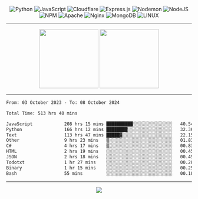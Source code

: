 <div align="center">
  
![Python](https://img.shields.io/badge/python-3670A0?style=for-the-badge&logo=python&logoColor=ffdd54) ![JavaScript](https://img.shields.io/badge/javascript-%23323330.svg?style=for-the-badge&logo=javascript&logoColor=%23F7DF1E) ![Cloudflare](https://img.shields.io/badge/Cloudflare-F38020?style=for-the-badge&logo=Cloudflare&logoColor=white) ![Express.js](https://img.shields.io/badge/express.js-%23404d59.svg?style=for-the-badge&logo=express&logoColor=%2361DAFB) ![Nodemon](https://img.shields.io/badge/NODEMON-%23323330.svg?style=for-the-badge&logo=nodemon&logoColor=%BBDEAD) ![NodeJS](https://img.shields.io/badge/node.js-6DA55F?style=for-the-badge&logo=node.js&logoColor=white) ![NPM](https://img.shields.io/badge/NPM-%23CB3837.svg?style=for-the-badge&logo=npm&logoColor=white) ![Apache](https://img.shields.io/badge/apache-%23D42029.svg?style=for-the-badge&logo=apache&logoColor=white) ![Nginx](https://img.shields.io/badge/nginx-%23009639.svg?style=for-the-badge&logo=nginx&logoColor=white) ![MongoDB](https://img.shields.io/badge/MongoDB-%234ea94b.svg?style=for-the-badge&logo=mongodb&logoColor=white) ![LINUX](https://img.shields.io/badge/Linux-FCC624?style=for-the-badge&logo=linux&logoColor=black)

---


<img src="https://github-readme-streak-stats.herokuapp.com/?user=anotherrandomonline&theme=react" height="160"/>
  
<img src="https://github-readme-stats.vercel.app/api?username=anotherrandomonline&show_icons=true&include_all_commits=true&theme=react" height="160"/>
</div>

---

<!--START_SECTION:waka-->

```txt
From: 03 October 2023 - To: 08 October 2024

Total Time: 513 hrs 40 mins

JavaScript            208 hrs 15 mins ██████████░░░░░░░░░░░░░░░   40.54 %
Python                166 hrs 12 mins ████████░░░░░░░░░░░░░░░░░   32.36 %
Text                  113 hrs 47 mins █████▓░░░░░░░░░░░░░░░░░░░   22.15 %
Other                 9 hrs 23 mins   ▒░░░░░░░░░░░░░░░░░░░░░░░░   01.83 %
C#                    4 hrs 17 mins   ▒░░░░░░░░░░░░░░░░░░░░░░░░   00.83 %
HTML                  2 hrs 19 mins   ░░░░░░░░░░░░░░░░░░░░░░░░░   00.45 %
JSON                  2 hrs 18 mins   ░░░░░░░░░░░░░░░░░░░░░░░░░   00.45 %
Todotxt               1 hr 27 mins    ░░░░░░░░░░░░░░░░░░░░░░░░░   00.28 %
Binary                1 hr 15 mins    ░░░░░░░░░░░░░░░░░░░░░░░░░   00.25 %
Bash                  55 mins         ░░░░░░░░░░░░░░░░░░░░░░░░░   00.18 %
```

<!--END_SECTION:waka-->

---

<div align="center">
  
![](https://github-profile-trophy.vercel.app/?username=anotherrandomonline&theme=darkhub&no-frame=true&no-bg=true&margin-w=4)

</div>
